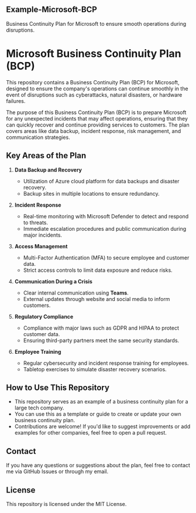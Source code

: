 ## Example-Microsoft-BCP

Business Continuity Plan for Microsoft to ensure smooth operations during disruptions.
# Microsoft Business Continuity Plan (BCP)

This repository contains a Business Continuity Plan (BCP) for Microsoft, designed to ensure the company's operations can continue smoothly in the event of disruptions such as cyberattacks, natural disasters, or hardware failures.


The purpose of this Business Continuity Plan (BCP) is to prepare Microsoft for any unexpected incidents that may affect operations, ensuring that they can quickly recover and continue providing services to customers. The plan covers areas like data backup, incident response, risk management, and communication strategies.

## Key Areas of the Plan

1. **Data Backup and Recovery**  
   - Utilization of Azure cloud platform for data backups and disaster recovery.
   - Backup sites in multiple locations to ensure redundancy.

2. **Incident Response**  
   - Real-time monitoring with Microsoft Defender to detect and respond to threats.
   - Immediate escalation procedures and public communication during major incidents.

3. **Access Management**  
   - Multi-Factor Authentication (MFA) to secure employee and customer data.
   - Strict access controls to limit data exposure and reduce risks.

4. **Communication During a Crisis**  
   - Clear internal communication using **Teams**.
   - External updates through website and social media to inform customers.

5. **Regulatory Compliance**  
   - Compliance with major laws such as GDPR and HIPAA to protect customer data.
   - Ensuring third-party partners meet the same security standards.

6. **Employee Training**  
   - Regular cybersecurity and incident response training for employees.
   - Tabletop exercises to simulate disaster recovery scenarios.

## How to Use This Repository
- This repository serves as an example of a business continuity plan for a large tech company.
- You can use this as a template or guide to create or update your own business continuity plan.
- Contributions are welcome! If you'd like to suggest improvements or add examples for other companies, feel free to open a pull request.

## Contact
If you have any questions or suggestions about the plan, feel free to contact me via GitHub Issues or through my email.

## License
This repository is licensed under the MIT License.
